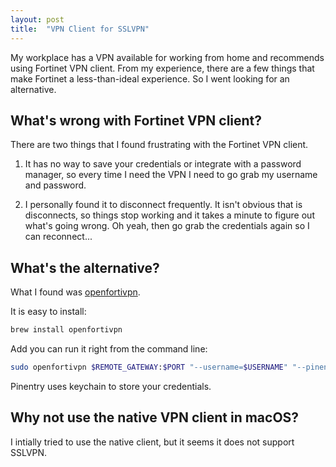 ```yaml
---
layout: post
title:  "VPN Client for SSLVPN"
---
```


My workplace has a VPN available for working from home and recommends
using Fortinet VPN client. From my experience, there are a few things
that make Fortinet a less-than-ideal experience. So I went looking for
an alternative.

## What's wrong with Fortinet VPN client?

There are two things that I found frustrating with the Fortinet VPN client.

1. It has no way to save your credentials or integrate with a
password manager, so every time I need the VPN I need to go grab
my username and password.

2. I personally found it to disconnect frequently. It isn't obvious that
is disconnects, so things stop working and it takes a minute to figure
out what's going wrong. Oh yeah, then go grab the credentials again so
I can reconnect...

## What's the alternative?

What I found was [openfortivpn](https://github.com/adrienverge/openfortivpn).

It is easy to install:

```sh
brew install openfortivpn
```

Add you can run it right from the command line:

```sh
sudo openfortivpn $REMOTE_GATEWAY:$PORT "--username=$USERNAME" "--pinentry=pinentry-mac"
```

Pinentry uses keychain to store your credentials.

## Why not use the native VPN client in macOS?

I intially tried to use the native client, but it seems it does not
support SSLVPN.
